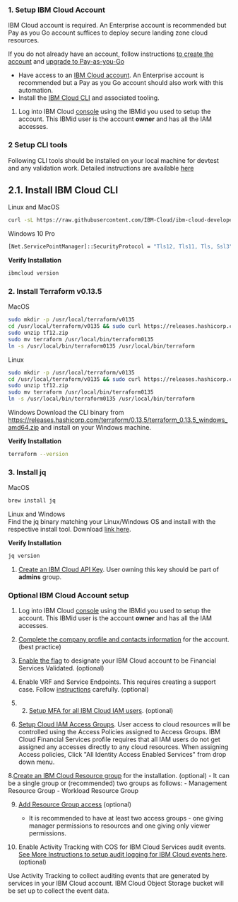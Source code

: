 ### 1. Setup IBM Cloud Account

IBM Cloud account is required. An Enterprise account is recommended but Pay as you Go account suffices to deploy secure landing zone cloud resources. 

If you do not already have an account, follow instructions [to create the account](https://cloud.ibm.com/docs/account?topic=account-account-getting-started#account-gs-createlite) and [upgrade to Pay-as-you-Go](https://cloud.ibm.com/docs/account?topic=account-account-getting-started#account-gs-upgrade)

- Have access to an [IBM Cloud account](https://cloud.ibm.com/docs/account?topic=account-account-getting-started). An Enterprise account is recommended but a Pay as you Go account should also work with this automation.
- Install the [IBM Cloud CLI](https://cloud.ibm.com/docs/cli?topic=cli-getting-started) and associated tooling.

1. Log into IBM Cloud [console](https://cloud.ibm.com) using the IBMid you used to setup the account. This IBMid user is the account __owner__ and has all the IAM accesses.

### 2 Setup CLI tools
Following CLI tools should be installed on your local machine for devtest and any validation work.
Detailed instructions are available [here](https://cloud.ibm.com/docs/cli?topic=cli-getting-started)

## 2.1. Install IBM Cloud CLI
Linux and MacOS
```bash
curl -sL https://raw.githubusercontent.com/IBM-Cloud/ibm-cloud-developer-tools/master/linux-installer/idt-installer | bash
```

Windows 10 Pro
```bash
[Net.ServicePointManager]::SecurityProtocol = "Tls12, Tls11, Tls, Ssl3"; iex(New-Object Net.WebClient).DownloadString('https://raw.githubusercontent.com/IBM-Cloud/ibm-cloud-developer-tools/master/windows-installer/idt-win-installer.ps1')
```

**Verify Installation**
```bash
ibmcloud version
```

### 2. Install Terraform v0.13.5
MacOS
```bash
sudo mkdir -p /usr/local/terraform/v0135
cd /usr/local/terraform/v0135 && sudo curl https://releases.hashicorp.com/terraform/0.13.5/terraform_0.13.5_darwin_amd64.zip --output tf12.zip
sudo unzip tf12.zip
sudo mv terraform /usr/local/bin/terraform0135
ln -s /usr/local/bin/terraform0135 /usr/local/bin/terraform
```

Linux
```bash
sudo mkdir -p /usr/local/terraform/v0135
cd /usr/local/terraform/v0135 && sudo curl https://releases.hashicorp.com/terraform/0.13.5/terraform_0.13.5_linux_amd64.zip --output tf12.zip
sudo unzip tf12.zip
sudo mv terraform /usr/local/bin/terraform0135
ln -s /usr/local/bin/terraform0135 /usr/local/bin/terraform
```

Windows
Download the CLI binary from https://releases.hashicorp.com/terraform/0.13.5/terraform_0.13.5_windows_amd64.zip and install on your Windows machine.

**Verify Installation**
```bash
terraform --version
```

### 3. Install jq
MacOS
```bash
brew install jq
```

Linux and Windows  
Find the jq binary matching your Linux/Windows OS and install with the respective install tool. Download [link here](https://stedolan.github.io/jq/download/).

**Verify Installation**
```bash
jq version
```
1. [Create an IBM Cloud API Key](https://cloud.ibm.com/docs/account?topic=account-userapikey#create_user_key). User owning this key should be part of __admins__ group.


### Optional IBM Cloud Account setup

1. Log into IBM Cloud [console](https://cloud.ibm.com) using the IBMid you used to setup the account. This IBMid user is the account __owner__ and has all the IAM accesses.

2. [Complete the company profile and contacts information](https://cloud.ibm.com/docs/account?topic=account-contact-info) for the account. (best practice)

3. [Enable the flag](https://cloud.ibm.com/docs/account?topic=account-enabling-fs-validated) to designate your IBM Cloud account to be Financial Services Validated. (optional)

4. Enable VRF and Service Endpoints. This requires creating a support case. Follow [instructions](https://cloud.ibm.com/docs/account?topic=account-vrf-service-endpoint#vrf) carefully. (optional)

6. 2. [Setup MFA for all IBM Cloud IAM users](https://cloud.ibm.com/docs/account?topic=account-account-getting-started#account-gs-mfa). (optional)

7. [Setup Cloud IAM Access Groups](https://cloud.ibm.com/docs/account?topic=account-account-getting-started#account-gs-accessgroups). User access to cloud resources will be controlled using the Access Policies assigned to Access Groups. IBM Cloud Financial Services profile requires that all IAM users do not get assigned any accesses directly to any cloud resources. When assigning Access policies, Click "All Identity Access Enabled Services" from drop down menu.

8.[Create an IBM Cloud Resource group](https://cloud.ibm.com/docs/account?topic=account-rgs) for the installation. (optional)
    - It can be a single group or (recommended) two groups as follows:
      - Management Resource Group
      - Workload Resource Group
      
9. [Add Resource Group access](https://cloud.ibm.com/docs/account?topic=account-groups) (optional)
   - It is recommended to have at least two access groups - one giving manager permissions to resources and one giving only viewer permissions.

10. Enable Activity Tracking with COS for IBM Cloud Services audit events. [See More Instructions to setup audit logging for IBM Cloud events here](https://test.cloud.ibm.com/docs/allowlist/framework-financial-services?topic=framework-financial-services-vpc-architecture-logging-audit). (optional)

Use Activity Tracking to collect auditing events that are generated by services in your IBM Cloud account. IBM Cloud Object Storage bucket will be set up to collect the event data.
